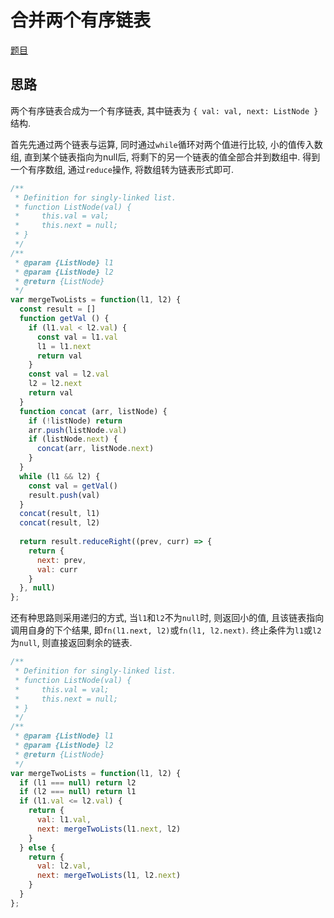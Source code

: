 # 合并两个有序链表

[题目](https://leetcode-cn.com/problems/merge-two-sorted-lists/)

## 思路

两个有序链表合成为一个有序链表, 其中链表为 `{ val: val, next: ListNode }` 结构.

首先先通过两个链表与运算, 同时通过`while`循环对两个值进行比较, 小的值传入数组, 直到某个链表指向为null后, 将剩下的另一个链表的值全部合并到数组中. 得到一个有序数组, 通过`reduce`操作, 将数组转为链表形式即可.

```js
/**
 * Definition for singly-linked list.
 * function ListNode(val) {
 *     this.val = val;
 *     this.next = null;
 * }
 */
/**
 * @param {ListNode} l1
 * @param {ListNode} l2
 * @return {ListNode}
 */
var mergeTwoLists = function(l1, l2) {
  const result = []
  function getVal () {
    if (l1.val < l2.val) {
      const val = l1.val
      l1 = l1.next
      return val
    }
    const val = l2.val
    l2 = l2.next
    return val
  }
  function concat (arr, listNode) {
    if (!listNode) return
    arr.push(listNode.val)
    if (listNode.next) {
      concat(arr, listNode.next)
    }
  }
  while (l1 && l2) {
    const val = getVal()
    result.push(val)
  }
  concat(result, l1)
  concat(result, l2)
  
  return result.reduceRight((prev, curr) => {
    return {
      next: prev,
      val: curr
    }
  }, null)
};
```

还有种思路则采用递归的方式, 当`l1`和`l2`不为`null`时, 则返回小的值, 且该链表指向调用自身的下个结果, 即`fn(l1.next, l2)`或`fn(l1, l2.next)`. 终止条件为`l1`或`l2`为`null`, 则直接返回剩余的链表.

```js
/**
 * Definition for singly-linked list.
 * function ListNode(val) {
 *     this.val = val;
 *     this.next = null;
 * }
 */
/**
 * @param {ListNode} l1
 * @param {ListNode} l2
 * @return {ListNode}
 */
var mergeTwoLists = function(l1, l2) {
  if (l1 === null) return l2
  if (l2 === null) return l1
  if (l1.val <= l2.val) {
    return {
      val: l1.val,
      next: mergeTwoLists(l1.next, l2)
    }
  } else {
    return {
      val: l2.val,
      next: mergeTwoLists(l1, l2.next)
    }
  }
};
```